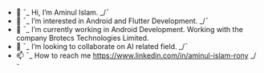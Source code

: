 - 👋 ¯\_ Hi, I’m Aminul Islam. _/¯
- 👀 ¯\_ I’m interested in Android and Flutter Development. _/¯
- 🌱 ¯\_ I’m currently working in Android Development. Working with the company Brotecs Technologies Limited.
- 💞️ ¯\_ I’m looking to collaborate on AI related field. _/¯
- 📫 ¯\_ How to reach me https://www.linkedin.com/in/aminul-islam-rony  _/¯

<!---
Siarc/Siarc is a ✨ special ✨ repository because its `README.md` (this file) appears on your GitHub profile.
You can click the Preview link to take a look at your changes.
--->
